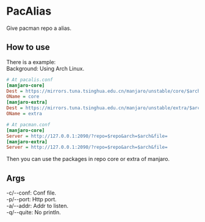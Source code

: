 <!--
 * @Author: FunctionSir
 * @License: AGPLv3
 * @Date: 2023-10-27 17:43:29
 * @LastEditTime: 2023-11-03 11:45:15
 * @LastEditors: FunctionSir
 * @Description: README
 * @FilePath: /PacAlias/README.md
-->
# PacAlias

Give pacman repo a alias.

## How to use

There is a example:  
Background: Using Arch Linux.  

```ini
# At pacalis.conf
[manjaro-core]
Dest = https://mirrors.tuna.tsinghua.edu.cn/manjaro/unstable/core/$arch
OName = core
[manjaro-extra]
Dest = https://mirrors.tuna.tsinghua.edu.cn/manjaro/unstable/extra/$arch
OName = extra
```

```ini
# At pacman.conf
[manjaro-core]
Server = http://127.0.0.1:2090/?repo=$repo&arch=$arch&file=
[manjaro-extra]
Server = http://127.0.0.1:2090/?repo=$repo&arch=$arch&file=
```

Then you can use the packages in repo core or extra of manjaro.  

## Args

-c/--conf: Conf file.  
-p/--port: Http port.  
-a/--addr: Addr to listen.  
-q/--quite: No println.  
